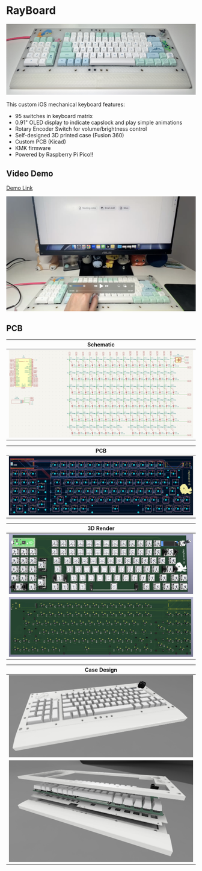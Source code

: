 # RayBoard
![assembled keyboard](/assets/assembled_keyboard.jpg)

This custom iOS mechanical keyboard features:
- 95 switches in keyboard matrix
- 0.91" OLED display to indicate capslock and play simple animations
- Rotary Encoder Switch for volume/brightness control
- Self-designed 3D printed case (Fusion 360)
- Custom PCB (Kicad)
- KMK firmware
- Powered by Raspberry Pi Pico!!

## Video Demo
<a href="https://hc-cdn.hel1.your-objectstorage.com/s/v3/838ee69a4a7859cef761f4f2ce842302e564a838_rayboard_demo4.mp4" target="_blank">Demo Link</a>

<a href="https://hc-cdn.hel1.your-objectstorage.com/s/v3/838ee69a4a7859cef761f4f2ce842302e564a838_rayboard_demo4.mp4" target="_blank">
  <img src="/assets/preview.png" alt="video preview" width="600"/>
</a>

## PCB
| **Schematic** |
|-----------|
|![schematic](/assets/sch.png)|

| **PCB** |
|-----------|
|![pcb](/assets/pcb.png)|

| **3D Render** |
|-----------|
|![3d_front](/assets/3dFront-2.png)|
|![3d_back](/assets/3dBack.png)|

| **Case Design** |
|-----------|
|![case](/assets/3dcase.jpeg)|
|![case](/assets/3dcase-2.jpeg)|
